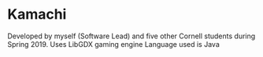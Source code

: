 # Kamachi
Developed by myself (Software Lead) and five other Cornell students during Spring 2019. 
Uses LibGDX gaming engine
Language used is Java

